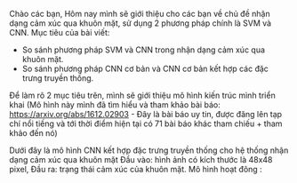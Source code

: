 Chào các bạn,
Hôm nay mình sẽ giới thiệu cho các bạn về chủ đề nhận dạng cảm xúc qua khuôn mặt, sử dụng 2 phương pháp chính là SVM và CNN.
Mục tiêu của bài viết:
+ So sánh phương pháp SVM và CNN trong nhận dạng cảm xúc qua khuôn mặt.
+ So sánh phương pháp CNN cơ bản và CNN cơ bản kết hợp các đặc trưng truyền thống.

Để làm rõ 2 mục tiêu trên, mình sẽ giới thiệu mô hình kiến trúc mình triển khai (Mô hình này mình đã tìm hiểu và tham khảo bài báo: https://arxiv.org/abs/1612.02903 - Đây là bài báo uy tin, được đăng lên tạp chí nổi tiếng và tới thời điểm hiện tại có 71 bài báo khác tham chiếu + tham khảo đến nó)

Dưới đây là mô hình CNN kết hợp đặc trưng truyền thống cho hệ thống nhận dạng cảm xúc qua khuôn mặt
Đầu vào: hình ảnh có kích thước là 48x48 pixel, 
Đầu ra: trạng thái cảm xúc của khuôn mặt.
Mô hình hoạt đông :
